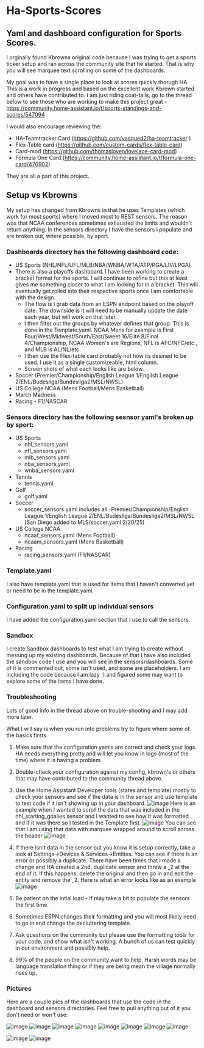 # Ha-Sports-Scores

## Yaml and dashboard configuration for Sports Scores.  
I orginally found Kbrowns original code because I was trying to get a sports ticker setup and ran across the community site that he started.  That is why you will see marquee text scrolling on some of the dashboards.  

My goal was to have a single place to look at scores quickly thorugh HA.  This is a work in progress and based on the excellent work Kbrown started and others have contributed to.  I am just riding coat-tails, go to the thread below to see those who are working to make this project great - https://community.home-assistant.io/t/sports-standings-and-scores/547094

I would also encourage reviewing the:
  - HA-Teamtracker Card (https://github.com/vasqued2/ha-teamtracker )
  - Flex-Table card (https://github.com/custom-cards/flex-table-card)
  - Card-mod (https://github.com/thomasloven/lovelace-card-mod)
  - Formula One Card (https://community.home-assistant.io/t/formula-one-card/476902)
    
They are all a part of this project.
           
## Setup vs Kbrowns
My setup has changed from Kbrowns in that he uses Templates (which work for most sports) where I moved most to REST sensors.  The reason was that NCAA conferences sometimes exhausted the limits and wouldn't return anything.  In the sensors directory I have the sensors I populate and are broken out, where possible, by sport.

### Dashboards directory has the following dashboard code: 
- US Sports (NHL/NFL/UFL/MLB/NBA/WNBA/WTA/ATP/PGA/LIV/LPGA)
- There is also a playoffs dashboard.  I have been working to create a bracket format for the sports.  I will continue to refine but this at least gives me something closer to what I am looking for in a bracket.  This will eventually get rolled into their respective sports once I am comfortable with the design.
  - The flow is I grab data from an ESPN endpoint based on the playoff date.  The downside is it will need to be manually update the date each year, but will work on that later.
  - I then filter out the groups by whatever defines that group.  This is done in the Template.yaml. NCAA Mens for example is First Four/West/Midwest/South/East/Sweet 16/Elite 8/Final 4/Championship, NCAA Women's are Regions, NFL is AFC/NFC/etc., and MLB is AL/NL/etc.
  - I then use the Flex-table card probably not how its desined to be used.  I use it as a single customizeable, html column.
  - Screen shots of what each looks like are below.
- Soccer (Premier/Championship/English League 1/English League 2/ENL/Budesliga/Bundesliga2/MSL/NWSL)
- US College NCAA (Mens Football/Mens Basketball)
- March Madness
- Racing - F1/NASCAR

### Sensors directory has the following sesnsor yaml's broken up by sport: 
- US Sports
  - nhl_sensors.yaml
  - nfl_sensors.yaml
  - mlb_sensors.yaml
  - nba_sensors.yaml
  - wnba_sensors.yaml
- Tennis
  - tennis.yaml
- Golf
  - golf.yaml
- Soccer
  - soccer_sensors.yaml includes all -Premier/Championship/English League 1/English League 2/ENL/Budesliga/Bundesliga2/MSL/NWSL (San Diego added to MLS/soccer.yaml 2/20/25)
- US College NCAA
  - ncaaf_sensors.yaml (Mens Football)
  - ncaam_sensors.yaml (Mens Basketball)
- Racing
  - racing_sensors.yaml (F1/NASCAR)
  
### Template.yaml
I also have template.yaml that is used for items that I haven't converted yet or need to be in the template.yaml.

### Configuration.yaml to split up individual sensors
I have added the configuration.yaml section that I use to call the sensors.

### Sandbox
I create Sandbox dashboards to test what I am trying to create without messing up my existing dashboards.  Because of that I have also included the sandbox code I use and you will see in the sensors/dashboards.  Some of it is commented out, some isn't used, and some are placeholders.  I am including the code because I am lazy ;) and figured some may want to explore some of the items I have done.

### Troubleshooting
Lots of good info in the thread above on trouble-shooting and I may add more later.

What I will say is when you run into problems try to figure where some of the basics firsts.
1. Make sure that the configuration yamls are correct and check your logs.  HA needs everything pretty and will let you know in logs (most of the time) where it is having a problem.
2. Double-check your configuration against my config, kbrown's or others that may have contributed to the community thread above.
3. Use the Home Assistant Developer tools (states and template) mostly to check your sensors and see if the data is in the sensor and use template to test code if it isn't showing up in your dashboard.
   ![image](https://github.com/user-attachments/assets/7594977f-8e22-4c73-9988-e5a324181485)
   Here is an example when I wanted to scroll the data that was included in the nhl_starting_goalies sensor and I wanted to see how it was formatted and if it was there so I tested in the Template first.
   ![image](https://github.com/user-attachments/assets/ef3367b7-24fa-4f68-bcbf-8b7bd78caa83)
   You can see that I am using that data with marquee wrapped around to scroll across the header
   ![image](https://github.com/user-attachments/assets/31ca9dfb-bc37-4102-ac53-2eed7c740eaf)

5. If there isn't data in the sensor but you know it is setup correctly, take a look at Settings->Devices & Services->Entities.  You can see if there is an error or possibly a duplicate.  There have been times that I made a change and HA created a 2nd, duplicate sensor and threw a _2 at the end of it.  If this happens, delete the original and then go in and edit the entity and remove the _2.
   Here is what an error looks like as an example
   ![image](https://github.com/user-attachments/assets/20d56dc5-4b5e-4932-8719-b53bd70fb886)
6. Be patient on the intial load - if may take a bit to populate the sensors the first time.
7. Sometimes ESPN changes their formatting and you will most likely need to go in and change the decluttering template.
8. Ask questions on the community but please use the formatting tools for your code, and show what isn't working.  A bunch of us can test quickly in our environment and possibly help.
9. 99% of the people on the community want to help.  Harsh words may be language translation thing or if they are being mean the village normally rises up.

### Pictures
Here are a couple pics of the dashboards that use the code in the dashboard and sensors directories.  Feel free to pull anything out of it you don't need or won't use:

![image](https://github.com/user-attachments/assets/6424c963-fbe8-49f3-8fa2-9ce729889c79)
![image](https://github.com/user-attachments/assets/f420e4c7-e26a-4705-a805-1a983c972a6d)
![image](https://github.com/user-attachments/assets/6f5bc9eb-6a67-444a-bcff-a70020db93a2)
![image](https://github.com/user-attachments/assets/62adf59c-5f28-481e-80a4-675d863c0617)
![image](https://github.com/user-attachments/assets/ad30e6da-c7e0-407c-80f1-dc452e9d01b1)
![image](https://github.com/user-attachments/assets/8a3abe26-048f-4eec-99f2-58b89ebfbd94)
![image](https://github.com/user-attachments/assets/02ad26b9-35ed-48d3-b5ed-7f8113823e5a)
![image](https://github.com/user-attachments/assets/7a2c1ec1-0b48-4570-bf90-960a47bf6ef8)






![image](https://github.com/user-attachments/assets/b37e0bed-0c38-45ed-80ae-e08d5a85f11f)
![image](https://github.com/user-attachments/assets/5ee2a06c-c46a-4496-b5a1-41ef5be23d08)
